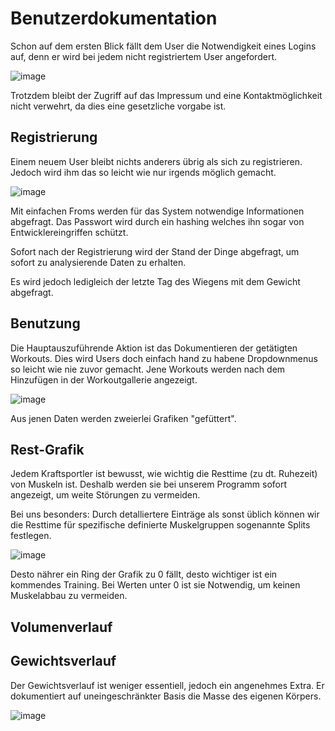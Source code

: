 # Benutzerdokumentation

Schon auf dem ersten Blick fällt dem User die Notwendigkeit eines Logins auf, denn er wird bei jedem nicht registriertem User angefordert.

![image](https://github.com/KoenigLinus/fitness/assets/93053722/af3b987a-f951-4c53-89c2-f1f94ae673f9)

Trotzdem bleibt der Zugriff auf das Impressum und eine Kontaktmöglichkeit nicht verwehrt, da dies eine gesetzliche vorgabe ist.

## Registrierung

Einem neuem User bleibt nichts anderers übrig als sich zu registrieren. Jedoch wird ihm das so leicht wie nur irgends möglich gemacht.

![image](https://github.com/KoenigLinus/fitness/assets/93053722/6fb0ef09-e78c-4408-bab6-3a0485fa213f)

Mit einfachen Froms werden für das System notwendige Informationen abgefragt. Das Passwort wird durch ein hashing welches ihn sogar von Entwicklereingriffen schützt.

Sofort nach der Registrierung wird der Stand der Dinge abgefragt, um sofort zu analysierende Daten zu erhalten.

Es wird jedoch ledigleich der letzte Tag des Wiegens mit dem Gewicht abgefragt.

## Benutzung

Die Hauptauszuführende Aktion ist das Dokumentieren der getätigten Workouts. Dies wird Users doch einfach hand zu habene Dropdownmenus so leicht wie nie zuvor gemacht. Jene Workouts werden nach dem Hinzufügen in der Workoutgallerie angezeigt.

![image](https://github.com/KoenigLinus/fitness/assets/93053722/daaa1a9a-9959-43dc-a4a8-cad7e6c71f55)

Aus jenen Daten werden zweierlei Grafiken "gefüttert".

## Rest-Grafik

Jedem Kraftsportler ist bewusst, wie wichtig die Resttime (zu dt. Ruhezeit) von Muskeln ist. Deshalb werden sie bei unserem Programm sofort angezeigt, um weite Störungen zu vermeiden. 

Bei uns besonders: Durch detalliertere Einträge als sonst üblich können wir die Resttime für spezifische definierte Muskelgruppen sogenannte Splits festlegen. 

![image](https://github.com/KoenigLinus/fitness/assets/93053722/f9cde53e-9aef-4474-9ae0-45d447e8ceaf)

Desto nährer ein Ring der Grafik zu 0 fällt, desto wichtiger ist ein kommendes Training. Bei Werten unter 0 ist sie Notwendig, um keinen Muskelabbau zu vermeiden.

## Volumenverlauf



## Gewichtsverlauf

Der Gewichtsverlauf ist weniger essentiell, jedoch ein angenehmes Extra. Er dokumentiert auf uneingeschränkter Basis die Masse des eigenen Körpers.

![image](https://github.com/KoenigLinus/fitness/assets/93053722/6a9b76f0-f736-40c0-a69a-f7bc4e7d1ca2)


